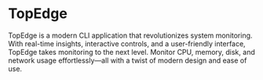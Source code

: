 # TopEdge
TopEdge is a modern CLI application that revolutionizes system monitoring. With real-time insights, interactive controls, and a user-friendly interface, TopEdge takes monitoring to the next level. Monitor CPU, memory, disk, and network usage effortlessly—all with a twist of modern design and ease of use.
